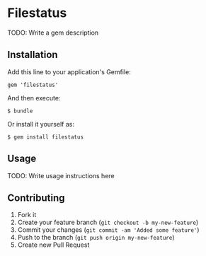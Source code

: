 # Filestatus

TODO: Write a gem description

## Installation

Add this line to your application's Gemfile:

    gem 'filestatus'

And then execute:

    $ bundle

Or install it yourself as:

    $ gem install filestatus

## Usage

TODO: Write usage instructions here

## Contributing

1. Fork it
2. Create your feature branch (`git checkout -b my-new-feature`)
3. Commit your changes (`git commit -am 'Added some feature'`)
4. Push to the branch (`git push origin my-new-feature`)
5. Create new Pull Request
